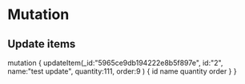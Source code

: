 # Mutation

## Update items

mutation {
  updateItem(_id:"5965ce9db194222e8b5f897e",
    id:"2",
    name:"test update",
    quantity:111,
    order:9
  ) {
    id
    name
    quantity
    order
  }
}
